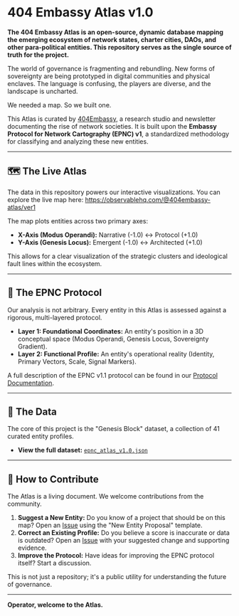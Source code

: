 # 404 Embassy Atlas v1.0

**The 404 Embassy Atlas is an open-source, dynamic database mapping the emerging ecosystem of network states, charter cities, DAOs, and other para-political entities. This repository serves as the single source of truth for the project.**

The world of governance is fragmenting and rebundling. New forms of sovereignty are being prototyped in digital communities and physical enclaves. The language is confusing, the players are diverse, and the landscape is uncharted.

We needed a map. So we built one.

This Atlas is curated by [404Embassy](https://embassy.svit.la/), a research studio and newsletter documenting the rise of network societies. It is built upon the **Embassy Protocol for Network Cartography (EPNC) v1**, a standardized methodology for classifying and analyzing these new entities.

---

## 🗺️ The Live Atlas

The data in this repository powers our interactive visualizations. You can explore the live map here:
https://observablehq.com/@404embassy-atlas/ver1

The map plots entities across two primary axes:
*   **X-Axis (Modus Operandi):** Narrative (-1.0) ↔ Protocol (+1.0)
*   **Y-Axis (Genesis Locus):** Emergent (-1.0) ↔ Architected (+1.0)

This allows for a clear visualization of the strategic clusters and ideological fault lines within the ecosystem.

---

## 🧬 The EPNC Protocol

Our analysis is not arbitrary. Every entity in this Atlas is assessed against a rigorous, multi-layered protocol.

*   **Layer 1: Foundational Coordinates:** An entity's position in a 3D conceptual space (Modus Operandi, Genesis Locus, Sovereignty Gradient).
*   **Layer 2: Functional Profile:** An entity's operational reality (Identity, Primary Vectors, Scale, Signal Markers).

A full description of the EPNC v1.1 protocol can be found in our [Protocol Documentation](https://github.com/raysvitla/404-embassy-atlas/wiki/The-Embassy-Protocol-for-Network-Cartography-(EPNC)-v1).

---

## 📂 The Data

The core of this project is the "Genesis Block" dataset, a collection of 41 curated entity profiles.

*   **View the full dataset:** [`epnc_atlas_v1.0.json`](./epnc_atlas_v1.0_final.json)
---

## 🤝 How to Contribute

The Atlas is a living document. We welcome contributions from the community.

1.  **Suggest a New Entity:** Do you know of a project that should be on this map? Open an [Issue](https://github.com/raysvitla/404-embassy-atlas/issues) using the "New Entity Proposal" template.
2.  **Correct an Existing Profile:** Do you believe a score is inaccurate or data is outdated? Open an [Issue](https://github.com/raysvitla/404-embassy-atlas/issues) with your suggested change and supporting evidence.
3.  **Improve the Protocol:** Have ideas for improving the EPNC protocol itself? Start a discussion.

This is not just a repository; it's a public utility for understanding the future of governance.

---

**Operator, welcome to the Atlas.**
